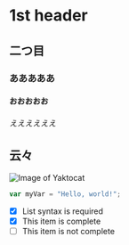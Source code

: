 # 1st header
## 二つ目
### あああああ
#### おおおおお
###### ええええええ
## 云々
![Image of Yaktocat](https://octodex.github.com/images/yaktocat.png)
``` javascript
var myVar = "Hello, world!";
```
- [x] List syntax is required
- [x] This item is complete
- [ ] This item is not complete
